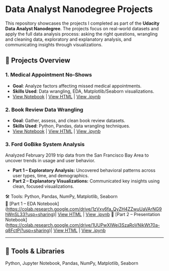 # Data Analyst Nanodegree Projects

This repository showcases the projects I completed as part of the **Udacity Data Analyst Nanodegree**. The projects focus on real-world datasets and apply the full data analysis process: asking the right questions, wrangling and cleaning data, exploratory and explanatory analysis, and communicating insights through visualizations.

## 📁 Projects Overview

### 1. Medical Appointment No-Shows
- **Goal**: Analyze factors affecting missed medical appointments.
- **Skills Used**: Data wrangling, EDA, Matplotlib/Seaborn visualizations.
- [View Notebook](https://colab.research.google.com/drive/16wsYWs2vvpCRPuWyWKzs59fgXHNpoFH7?usp=sharing) | [View HTML](link-to-html) | [View .ipynb](link-to-ipynb)

### 2. Book Review Data Wrangling
- **Goal**: Gather, assess, and clean book review datasets.
- **Skills Used**: Python, Pandas, data wrangling techniques.
- [View Notebook](https://colab.research.google.com/drive/1Hk0a2DqfE3QKdkcZYlfzvtxsxemuKJ0I?usp=sharing) | [View HTML](link-to-html) | [View .ipynb](link-to-ipynb)

### 3. Ford GoBike System Analysis
Analyzed February 2019 trip data from the San Francisco Bay Area to uncover trends in usage and user behavior.

- **Part 1 – Exploratory Analysis:** Uncovered behavioral patterns across user types, time, and demographics.
- **Part 2 – Explanatory Visualizations:** Communicated key insights using clean, focused visualizations.

🛠 Tools: Python, Pandas, NumPy, Matplotlib, Seaborn  
🔗 [Part 1 – EDA Notebook] (https://colab.research.google.com/drive/1zVxy6fa_QyZH4ZZwuUaVArNG9hWnSL33?usp=sharing)| [View HTML](link-to-html) | [View .ipynb](link-to-ipynb)
🔗 [Part 2 – Presentation Notebook] (https://colab.research.google.com/drive/1UUPwXIWei3SzaRoVNikWt70a-q8FctPj?usp=sharing)| [View HTML](link-to-html) | [View .ipynb](link-to-ipynb)


---

## 🚀 Tools & Libraries
Python, Jupyter Notebook, Pandas, NumPy, Matplotlib, Seaborn
